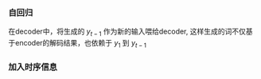 ### 自回归

在decoder中，将生成的 $y_{t - 1}$ 作为新的输入喂给decoder, 这样生成的词不仅基于encoder的解码结果，也依赖于 $y_1$ 到 $y_{t-1}$ 



### 加入时序信息